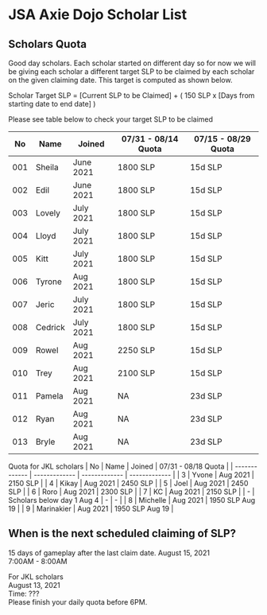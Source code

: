 # JSA Axie Dojo Scholar List



## Scholars Quota
Good day scholars. Each scholar started on different day so for now we will be giving each scholar a different target SLP to be claimed by each scholar on the given claiming date. This target is computed as shown below.  
  
Scholar Target SLP = [Current SLP to be Claimed] + ( 150 SLP x [Days from starting date to end date] )  
  
Please see table below to check your target SLP to be claimed

| No  | Name | Joined | 07/31 - 08/14 Quota | 07/15 - 08/29 Quota |
| ------------- | ------------- | ------------- | ------------- | ------------- |
| 001  | Sheila  | June 2021 | 1800 SLP | 15d SLP |
| 002  | Edil | June 2021 | 1800 SLP | 15d SLP |
| 003  | Lovely  | July 2021 | 1800 SLP | 15d SLP |
| 004  | Lloyd | July 2021 | 1800 SLP | 15d SLP |
| 005  | Kitt | July 2021 | 1800 SLP | 15d SLP |
| 006  | Tyrone | Aug 2021 | 1800 SLP | 15d SLP |
| 007  | Jeric | July 2021 | 1800 SLP | 15d SLP |
| 008  | Cedrick | July 2021 | 1800 SLP | 15d SLP |
| 009  | Rowel | Aug 2021 | 2250 SLP | 15d SLP |
| 010  | Trey | Aug 2021 | 2100 SLP | 15d SLP |
| 011  | Pamela | Aug 2021 | NA | 23d SLP |
| 012  | Ryan | Aug 2021 | NA | 23d SLP |
| 013  | Bryle | Aug 2021 | NA | 23d SLP |
  
Quota for JKL scholars
| No  | Name | Joined | 07/31 - 08/18 Quota |
| ------------- | ------------- | ------------- | ------------- |
| 3  | Yvone | Aug 2021 | 2150 SLP |
| 4  | Kikay | Aug 2021 | 2450 SLP |
| 5  | Joel | Aug 2021 | 2450 SLP |
| 6  | Roro | Aug 2021 | 2300 SLP |
| 7  | KC | Aug 2021 | 2150 SLP |
| -  | Scholars below day 1 Aug 4 | - | - |
| 8  | Michelle | Aug 2021 | 1950 SLP Aug 19 |
| 9  | Marinakier | Aug 2021 | 1950 SLP Aug 19 |


## When is the next scheduled claiming of SLP?
15 days of gameplay after the last claim date.
August 15, 2021  
7:00AM - 8:00AM
  
For JKL scholars  
August 13, 2021  
Time: ???  
Please finish your daily quota before 6PM.
<!--
## Scholars Record
| Name  | 06 | 07/15  | 07/30  | 08/14  |
| ------------- | ------------- | ------------- | ------------- | ------------- |
| Sheila  | O  | O  | O | Ongoing |
| Edil  | O | O  | O | Ongoing |
| Lovely  | NA  | X | O  | Ongoing |
| Lloyd  | NA  | X | O  | Ongoing |
| Kitt  | NA  | NA | O  | Ongoing |
| Tyrone | NA  | NA | NA  | Ongoing |
| Jeric | NA  | NA | O  | Ongoing |
| Cedrick | NA  | NA | X  | Ongoing |
| Rowel | NA  | NA | NA  | Ongoing |
| Trey | NA  | NA | NA  | Ongoing |
  
-->
